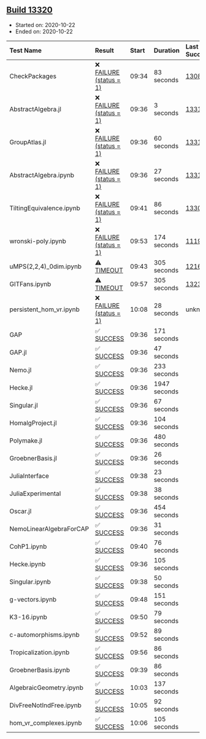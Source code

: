 ## [Build 13320](https://oscarci.mathematik.uni-kl.de/job/oscar/13320/)

* Started on: 2020-10-22
* Ended on: 2020-10-22

| Test Name    | Result | Start | Duration | Last Success | First Failure |
|:-------------|:-------|:------|:---------|:-------------|:--------------|
| CheckPackages | ❌ [FAILURE (status = 1)](https://oscarci.mathematik.uni-kl.de/job/oscar/13320/artifact/logs/build-13320/CheckPackages.log) | 09:34 | 83 seconds | [13085](https://oscarci.mathematik.uni-kl.de/job/oscar/13085/) | [13086](https://oscarci.mathematik.uni-kl.de/job/oscar/13086/) |
| AbstractAlgebra.jl | ❌ [FAILURE (status = 1)](https://oscarci.mathematik.uni-kl.de/job/oscar/13320/artifact/logs/build-13320/AbstractAlgebra.jl.log) | 09:36 | 3 seconds | [13315](https://oscarci.mathematik.uni-kl.de/job/oscar/13315/) | [13316](https://oscarci.mathematik.uni-kl.de/job/oscar/13316/) |
| GroupAtlas.jl | ❌ [FAILURE (status = 1)](https://oscarci.mathematik.uni-kl.de/job/oscar/13320/artifact/logs/build-13320/GroupAtlas.jl.log) | 09:36 | 60 seconds | [13311](https://oscarci.mathematik.uni-kl.de/job/oscar/13311/) | [13312](https://oscarci.mathematik.uni-kl.de/job/oscar/13312/) |
| AbstractAlgebra.ipynb | ❌ [FAILURE (status = 1)](https://oscarci.mathematik.uni-kl.de/job/oscar/13320/artifact/logs/build-13320/AbstractAlgebra.ipynb.log) | 09:36 | 27 seconds | [13315](https://oscarci.mathematik.uni-kl.de/job/oscar/13315/) | [13316](https://oscarci.mathematik.uni-kl.de/job/oscar/13316/) |
| TiltingEquivalence.ipynb | ❌ [FAILURE (status = 1)](https://oscarci.mathematik.uni-kl.de/job/oscar/13320/artifact/logs/build-13320/TiltingEquivalence.ipynb.log) | 09:41 | 86 seconds | [13301](https://oscarci.mathematik.uni-kl.de/job/oscar/13301/) | [13302](https://oscarci.mathematik.uni-kl.de/job/oscar/13302/) |
| wronski-poly.ipynb | ❌ [FAILURE (status = 1)](https://oscarci.mathematik.uni-kl.de/job/oscar/13320/artifact/logs/build-13320/wronski-poly.ipynb.log) | 09:53 | 174 seconds | [11192](https://oscarci.mathematik.uni-kl.de/job/oscar/11192/) | [11193](https://oscarci.mathematik.uni-kl.de/job/oscar/11193/) |
| uMPS(2,2,4)_0dim.ipynb | ⚠ [TIMEOUT](https://oscarci.mathematik.uni-kl.de/job/oscar/13320/artifact/logs/build-13320/uMPS-2-2-4-_0dim.ipynb.log) | 09:43 | 305 seconds | [12167](https://oscarci.mathematik.uni-kl.de/job/oscar/12167/) | [12168](https://oscarci.mathematik.uni-kl.de/job/oscar/12168/) |
| GITFans.ipynb | ⚠ [TIMEOUT](https://oscarci.mathematik.uni-kl.de/job/oscar/13320/artifact/logs/build-13320/GITFans.ipynb.log) | 09:57 | 305 seconds | [13234](https://oscarci.mathematik.uni-kl.de/job/oscar/13234/) | [13235](https://oscarci.mathematik.uni-kl.de/job/oscar/13235/) |
| persistent_hom_vr.ipynb | ❌ [FAILURE (status = 1)](https://oscarci.mathematik.uni-kl.de/job/oscar/13320/artifact/logs/build-13320/persistent_hom_vr.ipynb.log) | 10:08 | 28 seconds | unknown | unknown |
| GAP | ✅ [SUCCESS](https://oscarci.mathematik.uni-kl.de/job/oscar/13320/artifact/logs/build-13320/GAP.log) | 09:36 | 171 seconds |  |  |
| GAP.jl | ✅ [SUCCESS](https://oscarci.mathematik.uni-kl.de/job/oscar/13320/artifact/logs/build-13320/GAP.jl.log) | 09:36 | 47 seconds |  |  |
| Nemo.jl | ✅ [SUCCESS](https://oscarci.mathematik.uni-kl.de/job/oscar/13320/artifact/logs/build-13320/Nemo.jl.log) | 09:36 | 233 seconds |  |  |
| Hecke.jl | ✅ [SUCCESS](https://oscarci.mathematik.uni-kl.de/job/oscar/13320/artifact/logs/build-13320/Hecke.jl.log) | 09:36 | 1947 seconds |  |  |
| Singular.jl | ✅ [SUCCESS](https://oscarci.mathematik.uni-kl.de/job/oscar/13320/artifact/logs/build-13320/Singular.jl.log) | 09:36 | 67 seconds |  |  |
| HomalgProject.jl | ✅ [SUCCESS](https://oscarci.mathematik.uni-kl.de/job/oscar/13320/artifact/logs/build-13320/HomalgProject.jl.log) | 09:36 | 104 seconds |  |  |
| Polymake.jl | ✅ [SUCCESS](https://oscarci.mathematik.uni-kl.de/job/oscar/13320/artifact/logs/build-13320/Polymake.jl.log) | 09:36 | 480 seconds |  |  |
| GroebnerBasis.jl | ✅ [SUCCESS](https://oscarci.mathematik.uni-kl.de/job/oscar/13320/artifact/logs/build-13320/GroebnerBasis.jl.log) | 09:36 | 26 seconds |  |  |
| JuliaInterface | ✅ [SUCCESS](https://oscarci.mathematik.uni-kl.de/job/oscar/13320/artifact/logs/build-13320/JuliaInterface.log) | 09:38 | 23 seconds |  |  |
| JuliaExperimental | ✅ [SUCCESS](https://oscarci.mathematik.uni-kl.de/job/oscar/13320/artifact/logs/build-13320/JuliaExperimental.log) | 09:38 | 38 seconds |  |  |
| Oscar.jl | ✅ [SUCCESS](https://oscarci.mathematik.uni-kl.de/job/oscar/13320/artifact/logs/build-13320/Oscar.jl.log) | 09:36 | 454 seconds |  |  |
| NemoLinearAlgebraForCAP | ✅ [SUCCESS](https://oscarci.mathematik.uni-kl.de/job/oscar/13320/artifact/logs/build-13320/NemoLinearAlgebraForCAP.log) | 09:36 | 31 seconds |  |  |
| CohP1.ipynb | ✅ [SUCCESS](https://oscarci.mathematik.uni-kl.de/job/oscar/13320/artifact/logs/build-13320/CohP1.ipynb.log) | 09:40 | 76 seconds |  |  |
| Hecke.ipynb | ✅ [SUCCESS](https://oscarci.mathematik.uni-kl.de/job/oscar/13320/artifact/logs/build-13320/Hecke.ipynb.log) | 09:36 | 105 seconds |  |  |
| Singular.ipynb | ✅ [SUCCESS](https://oscarci.mathematik.uni-kl.de/job/oscar/13320/artifact/logs/build-13320/Singular.ipynb.log) | 09:38 | 50 seconds |  |  |
| g-vectors.ipynb | ✅ [SUCCESS](https://oscarci.mathematik.uni-kl.de/job/oscar/13320/artifact/logs/build-13320/g-vectors.ipynb.log) | 09:48 | 151 seconds |  |  |
| K3-16.ipynb | ✅ [SUCCESS](https://oscarci.mathematik.uni-kl.de/job/oscar/13320/artifact/logs/build-13320/K3-16.ipynb.log) | 09:50 | 79 seconds |  |  |
| c-automorphisms.ipynb | ✅ [SUCCESS](https://oscarci.mathematik.uni-kl.de/job/oscar/13320/artifact/logs/build-13320/c-automorphisms.ipynb.log) | 09:52 | 89 seconds |  |  |
| Tropicalization.ipynb | ✅ [SUCCESS](https://oscarci.mathematik.uni-kl.de/job/oscar/13320/artifact/logs/build-13320/Tropicalization.ipynb.log) | 09:56 | 86 seconds |  |  |
| GroebnerBasis.ipynb | ✅ [SUCCESS](https://oscarci.mathematik.uni-kl.de/job/oscar/13320/artifact/logs/build-13320/GroebnerBasis.ipynb.log) | 09:39 | 86 seconds |  |  |
| AlgebraicGeometry.ipynb | ✅ [SUCCESS](https://oscarci.mathematik.uni-kl.de/job/oscar/13320/artifact/logs/build-13320/AlgebraicGeometry.ipynb.log) | 10:03 | 137 seconds |  |  |
| DivFreeNotIndFree.ipynb | ✅ [SUCCESS](https://oscarci.mathematik.uni-kl.de/job/oscar/13320/artifact/logs/build-13320/DivFreeNotIndFree.ipynb.log) | 10:05 | 92 seconds |  |  |
| hom_vr_complexes.ipynb | ✅ [SUCCESS](https://oscarci.mathematik.uni-kl.de/job/oscar/13320/artifact/logs/build-13320/hom_vr_complexes.ipynb.log) | 10:06 | 105 seconds |  |  |
